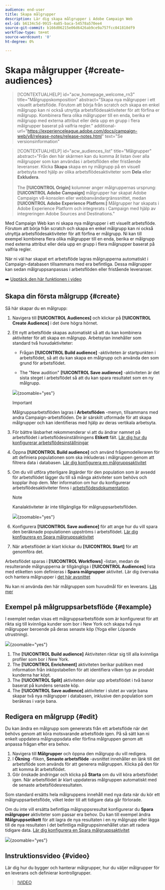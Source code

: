```yaml
---
audience: end-user
title: Skapa målgrupper
description: Lär dig skapa målgrupper i Adobe Campaign Web
exl-id: b6134c5d-9915-4a85-baca-54578a570ee4
source-git-commit: b166d06215e06d6426ab9ce9a757fcc041810df9
workflow-type: tm+mt
source-wordcount: '0'
ht-degree: 0%

---
```


# Skapa målgrupper {#create-audiences}

>[!CONTEXTUALHELP]
>id="acw_homepage_welcome_rn3"
>title="Målgruppskomposition"
>abstract="Skapa nya målgrupper i ett visuellt arbetsflöde. Förutom att börja från scratch och skapa en enkel målgrupp kan ni också utnyttja arbetsflödesaktiviteter för att förfina er målgrupp. Kombinera flera olika målgrupper till en enda, berika er målgrupp med externa attribut eller dela upp en grupp i flera målgrupper baserat på valfria regler."
>additional-url="https://experienceleague.adobe.com/docs/campaign-web/v8/release-notes/release-notes.html" text="Se versionsinformation"

>[!CONTEXTUALHELP]
>id="acw_audiences_list"
>title="Målgrupper"
>abstract="Från den här skärmen kan du komma åt listan över alla målgrupper som kan användas i arbetsflöden eller fristående leveranser. Klicka **Skapa** skapa en ny målgrupp på en visuell arbetsyta med hjälp av olika arbetsflödesaktiviteter som **Dela** eller **Exkludera**.<br/><br/>The **[!UICONTROL Origin]** kolumner anger målgruppernas ursprung: **[!UICONTROL Adobe Campaign]** målgrupper har skapat Adobe Campaign v8-konsolen eller webbanvändargränssnittet, medan **[!UICONTROL Adobe Experience Platform:]** Målgrupper har skapats i Adobe Experience Platform och integrerats i Campaign med hjälp av integreringen Adobe Sources and Destinations."

<!--
[!CONTEXTUALHELP]
>id="acw_audiences_create_settings"
>title="Audience settings"
>abstract="Enter the name of the audience and additional options, then click the **Create Audience** button."-->

Med Campaign Web kan ni skapa nya målgrupper i ett visuellt arbetsflöde. Förutom att börja från scratch och skapa en enkel målgrupp kan ni också utnyttja arbetsflödesaktiviteter för att förfina er målgrupp. Ni kan till exempel kombinera flera olika målgrupper till en enda, berika er målgrupp med externa attribut eller dela upp en grupp i flera målgrupper baserat på valfria regler.

När ni väl har skapat ert arbetsflöde lagras målgrupperna automatiskt i Campaign-databasen tillsammans med era befintliga. Dessa målgrupper kan sedan målgruppsanpassas i arbetsflöden eller fristående leveranser.

➡️ [Upptäck den här funktionen i video](#video)

## Skapa din första målgrupp {#create}

Så här skapar du en målgrupp:

1. Navigera till **[!UICONTROL Audiences]** och klickar på **[!UICONTROL Create Audience]** i det övre högra hörnet.

1. Ett nytt arbetsflöde skapas automatiskt så att du kan kombinera aktiviteter för att skapa en målgrupp. Arbetsytan innehåller som standard två huvudaktiviteter:

   * Frågan **[!UICONTROL Build audience]** -aktiviteten är startpunkten i arbetsflödet, så att du kan skapa en målgrupp och använda den som grund för arbetsflödet.

   * The &quot;New audition&quot; **[!UICONTROL Save audience]** -aktiviteten är det sista steget i arbetsflödet så att du kan spara resultatet som en ny målgrupp.

   ![](assets/create-audience-blank.png){zoomable=&quot;yes&quot;}

   >[!IMPORTANT]
   >
   >Målgruppsarbetsflöden lagras i **Arbetsflöden** -menyn, tillsammans med andra Campaign-arbetsflöden. De är särskilt utformade för att skapa målgrupper och kan identifieras med hjälp av deras vertikala arbetsyta.

1. För bättre läsbarhet rekommenderar vi att du ändrar namnet på arbetsflödet i arbetsflödesinställningens **Etikett** fält. [Lär dig hur du konfigurerar arbetsflödesinställningar](../workflows/workflow-settings.md)

1. Öppna **[!UICONTROL Build audience]** och använd frågemodelleraren för att definiera populationen som ska inkluderas i målgruppen genom att filtrera data i databasen. [Lär dig konfigurera en målgruppsaktivitet](../workflows/activities/build-audience.md)

1. Om du vill utföra ytterligare åtgärder för den population som är avsedd för arbetsflödet lägger du till så många aktiviteter som behövs och kopplar ihop dem. Mer information om hur du konfigurerar arbetsflödesaktiviteter finns i [arbetsflödesdokumentation](../workflows/activities/about-activities.md).

   >[!NOTE]
   >
   >Kanalaktiviteter är inte tillgängliga för målgruppsarbetsflöden.

   ![](assets/audience-creation-canvas.png){zoomable=&quot;yes&quot;}

1. Konfigurera **[!UICONTROL Save audience]** för att ange hur du vill spara den beräknade populationen uppströms i arbetsflödet. [Lär dig konfigurera en Spara målgruppsaktivitet](../workflows/activities/save-audience.md)

1. När arbetsflödet är klart klickar du **[!UICONTROL Start]** för att genomföra det.

Arbetsflödet sparas i **[!UICONTROL Workflows]** -listan, medan de resulterande målgrupperna är tillgängliga i **[!UICONTROL Audiences]** lista med etiketten som definieras i **Spara målgrupper** aktivitet. Lär dig övervaka och hantera målgrupper i [det här avsnittet](manage-audience.md)

Nu kan ni använda den här målgruppen som huvudmål för en leverans. [Läs mer](add-audience.md)

## Exempel på målgruppsarbetsflöde {#example}

I exemplet nedan visas ett målgruppsarbetsflöde som är konfigurerat för att rikta sig till kvinnliga kunder som bor i New York och skapa två nya målgrupper beroende på deras senaste köp (Yoga eller Löpande utrustning).

![](assets/audiences-example.png){zoomable=&quot;yes&quot;}

1. The **[!UICONTROL Build audience]** Aktiviteten riktar sig till alla kvinnliga profiler som bor i New York.
1. The **[!UICONTROL Enrichment]** aktiviteten berikar publiken med information från inköpstabellen för att identifiera vilken typ av produkt kunderna har köpt.
1. The **[!UICONTROL Split]** aktiviteten delar upp arbetsflödet i två banor baserat på kundens senaste köp.
1. The **[!UICONTROL Save audience]** aktiviteter i slutet av varje bana skapar två nya målgrupper i databasen, inklusive den population som beräknas i varje bana.

## Redigera en målgrupp {#edit}

Du kan ändra en målgrupp som genererats från ett arbetsflöde när det behövs genom att köra motsvarande arbetsflöde igen. På så sätt kan ni enkelt uppdatera målgruppsdata eller förfina målgruppen genom att anpassa frågan efter era behov.

1. Navigera till **Målgrupper** och öppna den målgrupp du vill redigera.
1. I **Ökning** -fliken, **Senaste arbetsflöde** -avsnittet innehåller en länk till det arbetsflöde som används för att generera målgruppen. Klicka på den för att komma åt arbetsflödet.
1. Gör önskade ändringar och klicka på **Starta** om du vill köra arbetsflödet igen. När arbetsflödet är klart uppdateras målgruppen automatiskt med de senaste arbetsflödesresultaten.

Som standard ersätts hela målgruppens innehåll med nya data när du kör ett målgruppsarbetsflöde, vilket leder till att tidigare data går förlorade.

Om du inte vill ersätta befintliga målgruppsresultat konfigurerar du **Spara målgrupper** aktiviteter som passar era behov. Du kan till exempel ändra **Målgruppsetikett** för att lagra de nya resultaten i en ny målgrupp eller lägga till de nya resultaten i det befintliga målgruppsinnehållet utan att radera tidigare data. [Lär dig konfigurera en Spara målgruppsaktivitet](../workflows/activities/save-audience.md)

![](assets/edit-audience-save.png){zoomable=&quot;yes&quot;}

## Instruktionsvideo {#video}

Lär dig hur du bygger och hanterar målgrupper, hur du väljer målgrupper för en leverans och definierar kontrollgrupper.

>[!VIDEO](https://video.tv.adobe.com/v/3425861?quality=12)
